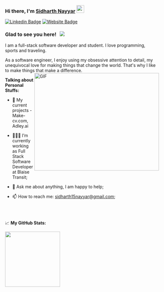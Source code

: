 ### Hi there, I'm <a href="http://itissid.com/" target="_blank">Sidharth Nayyar</a> <img src="https://media.giphy.com/media/hvRJCLFzcasrR4ia7z/giphy.gif" width="25px">

[![Linkedin Badge](https://img.shields.io/badge/-LinkedIn-0e76a8?style=flat-square&logo=Linkedin&logoColor=white)](https://linkedin.com/in/sidharth-nayyar-a13515171)
[![Website Badge](https://img.shields.io/badge/Website-3b5998?style=flat-square&logo=google-chrome&logoColor=white)](http://itissid.com/)


### Glad to see you here! &nbsp; ![](https://visitor-badge.glitch.me/badge?page_id=snayyar00.snayyar00)

I am a full-stack software developer and student. I love programming, sports and traveling.

As a software engineer, I enjoy using my obsessive attention to detail, my unequivocal love for making things that change the world. That's why I like to make things that make a difference.
</br>
<img align="right" alt="GIF" src="https://github.com/Gapur/Gapur/blob/master/coding.gif?raw=true" width="408" height="318" />
  

**Talking about Personal Stuffs:**
- 👨 My current projects - Make-cv.com, <a src='https://adley.ai/'>Adley.ai</a>

- 👨🏻‍💻 I’m currently working as Full Stack Software Developer at Blaise Transit;
- 💬 Ask me about anything, I am happy to help;
- 📫 How to reach me: sidharth15nayyar@gmail.com;
</br>
</br>

📈 **My GitHub Stats:**
</br>
<p>
  <img height="180em" src="https://github-readme-stats.vercel.app/api?username=snayyar00&show_icons=true&hide_border=true&&count_private=true&include_all_commits=true" />
 
</p>
